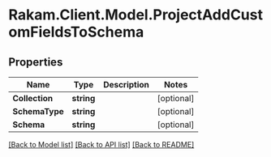 # Rakam.Client.Model.ProjectAddCustomFieldsToSchema
## Properties

Name | Type | Description | Notes
------------ | ------------- | ------------- | -------------
**Collection** | **string** |  | [optional] 
**SchemaType** | **string** |  | [optional] 
**Schema** | **string** |  | [optional] 

[[Back to Model list]](../README.md#documentation-for-models) [[Back to API list]](../README.md#documentation-for-api-endpoints) [[Back to README]](../README.md)

